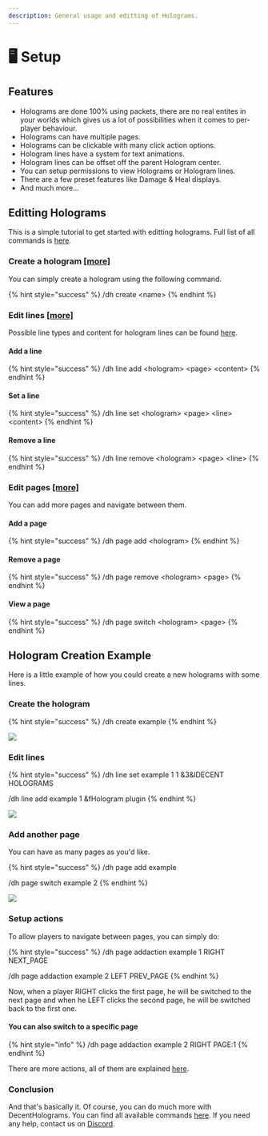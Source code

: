```yaml
---
description: General usage and editting of Holograms.
---
```


# 🖥 Setup

## Features

* Holograms are done 100% using packets, there are no real entites in your worlds which gives us a lot of possibilities when it comes to per-player behaviour.
* Holograms can have multiple pages.
* Holograms can be clickable with many click action options.
* Hologram lines have a system for text animations.
* Hologram lines can be offset off the parent Hologram center.
* You can setup permissions to view Holograms or Hologram lines.
* There are a few preset features like Damage & Heal displays.
* And much more...

## Editting Holograms

This is a simple tutorial to get started with editting holograms. Full list of all commands is [here](commands/).

### Create a hologram [\[more\]](commands/hologram.md)

You can simply create a hologram using the following command.

{% hint style="success" %}
/dh create \<name>
{% endhint %}

### Edit lines [\[more\]](commands/hologram-line.md)

Possible line types and content for hologram lines can be found [here](format/).

#### Add a line

{% hint style="success" %}
/dh line add \<hologram> \<page> \<content>
{% endhint %}

#### Set a line

{% hint style="success" %}
/dh line set \<hologram> \<page> \<line> \<content>
{% endhint %}

#### Remove a line

{% hint style="success" %}
/dh line remove \<hologram> \<page> \<line>
{% endhint %}

### Edit pages [\[more\]](commands/hologram-pages.md)

You can add more pages and navigate between them.

#### Add a page

{% hint style="success" %}
/dh page add \<hologram>
{% endhint %}

#### Remove a page

{% hint style="success" %}
/dh page remove \<hologram> \<page>
{% endhint %}

#### View a page

{% hint style="success" %}
/dh page switch \<hologram> \<page>
{% endhint %}



## Hologram Creation Example

Here is a little example of how you could create a new holograms with some lines.

### Create the hologram

{% hint style="success" %}
/dh create example
{% endhint %}

![](../.gitbook/assets/2021-11-30\_19.25.58.png)

### Edit lines

{% hint style="success" %}
/dh line set example 1 1 &3\&lDECENT HOLOGRAMS

/dh line add example 1 \&fHologram plugin
{% endhint %}

![](../.gitbook/assets/2021-11-30\_19.30.18.png)

### Add another page

You can have as many pages as you'd like.

{% hint style="success" %}
/dh page add example

/dh page switch example 2
{% endhint %}

![](../.gitbook/assets/2021-11-30\_19.34.46.png)

### Setup actions

To allow players to navigate between pages, you can simply do:

{% hint style="success" %}
/dh page addaction example 1 RIGHT NEXT\_PAGE

/dh page addaction example 2 LEFT PREV\_PAGE
{% endhint %}

Now, when a player RIGHT clicks the first page, he will be switched to the next page and when he LEFT clicks the second page, he will be switched back to the first one.&#x20;

#### You can also switch to a specific page

{% hint style="info" %}
/dh page addaction example 2 RIGHT PAGE:1
{% endhint %}

There are more actions, all of them are explained [here](../advanced/actions.md).

### Conclusion

And that's basically it. Of course, you can do much more with DecentHolograms. You can find all available commands [here](commands/). If you need any help, contact us on [Discord](https://discord.decentsoftware.eu).

